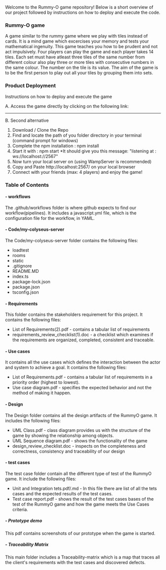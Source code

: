 Welcome to the Rummy-O game repository! Below is a short overview of our project followed by instructions on how to deploy and execute the code.

### Rummy-O game
A game similar to the rummy game where we play with tiles instead of cards. It is a mind game which excercises your memory and tests your mathematical ingenuity. This game teaches you how to be prudent and not act impulsively. Four players can play the game and each player takes 14 tiles. Each set must have atleast three tiles of the same number from different colour also play three or more tiles with consecutive numbers in the same colour. The number on the tile is its value.
The aim of the game is to be the first person to play out all your tiles by grouping them into sets.

### Product Deployment

Instructions on how to deploy and execute the game

A. Access the game directly by clicking on the following link:
________________________________________

B. Second alternative

1. Download / Clone the Repo
2. Find and locate the path of you folder directory in your terminal (command prompt for windows)
3. Complete the npm installation : npm install
4. Start it with : npm start
   *It should give you this message:  "listening at : ws://localhost://2567"
5. Now turn your local server on (using WampServer is recommended)
6. Copy and Paste http://localhost:2567/ on your local browser
7. Connect with your friends (max: 4 players) and enjoy the game!


### Table of Contents

#### - workflows
The .github/workflows folder is where github expects to find our workflow(pipelines).
It includes a javascript.yml file, which is the configuration file for the workflow, in YAML.

#### - Code/my-colyseus-server
The Code/my-colyseus-server folder contains the following files:
* loadtest 
* rooms
* static
* .gitignore
* README.MD
* index.ts
* package-lock.json
* package.json
* tsconfig.json

#### - Requirements
This folder contains the stakeholders requirement for this project. It contains the following files:

* List of Requirements(2).pdf - contains a tabular list of requirements
* requirements_review_checklist(1).doc - a checklist which examines if the requirements are organized, completed, consistent and traceable. 

#### - Use cases 
It contains all the use cases which defines the interaction between the actor and system to achieve a goal. It contains the following files: 
* List of Requirements.pdf - contains a tabular list of requirements in a priority order (highest to lowest).
* Use case diagram.pdf - specifies the expected behavior and not the method of making it happen.

#### - Design
The Design folder contains all the design artifacts of the RummyO game. It includes the following files:
* UML Class.pdf - class diagram provides us with the structure of the game by showing the relationship among objects. 
* UML Sequence diagram.pdf - shows the functionality of the game
* design_review_checklist.doc - inspects on the completeness and correctness, consistency and traceability of our design

#### - test cases
The test case folder contain all the different type of test of the RummyO game. It include the following files:
* Unit and Integration tets.pdf/.md - In this file there are list of all the tets cases and the expected results of the test cases.
* Test case report.pdf - shows the result of the test cases bases of the test of the RummyO game and how the game meets the Use Cases criteria. 

##### - Prototype demo 
This pdf contains screenshots of our prototype when the game is started.


##### - Traceability Matrix
This main folder includes a Traceability-matrix which is a map that traces all the client's requirements with the test cases and discovered defects.
